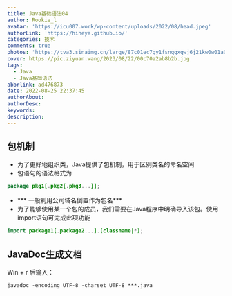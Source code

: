 ```yaml
---
title: Java基础语法04
author: Rookie_l
avatar: 'https://icu007.work/wp-content/uploads/2022/08/head.jpeg'
authorLink: 'https://hiheya.github.io/'
categories: 技术
comments: true
photos: 'https://tva3.sinaimg.cn/large/87c01ec7gy1fsnqqxqwj6j21kw0w01a0.jpg'
cover: https://pic.ziyuan.wang/2023/08/22/00c70a2ab8b2b.jpg
tags:
  - Java
  - Java基础语法
abbrlink: ad476873
date: 2022-08-25 22:37:45
authorAbout:
authorDesc:
keywords:
description:
---
```


## 包机制

- 为了更好地组织类，Java提供了包机制，用于区别类名的命名空间
- 包语句的语法格式为

```java
package pkg1[.pkg2[.pkg3...]];
```

- *** 一般利用公司域名倒置作为包名***
- 为了能够使用某一个包的成员，我们需要在Java程序中明确导入该包。使用import语句可完成此项功能

```java
import package1[.package2...].(classname|*);
```

## JavaDoc生成文档

Win + r 后输入：

```shell
javadoc -encoding UTF-8 -charset UTF-8 ***.java
```




